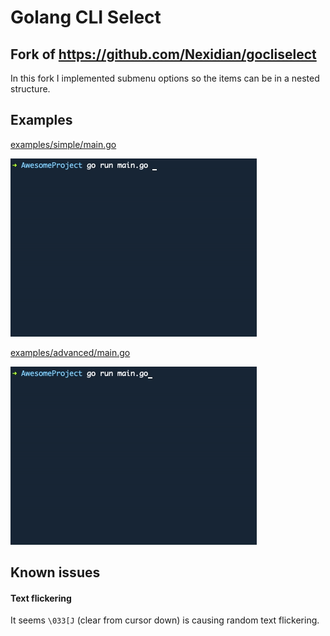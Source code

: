 # Golang CLI Select
## Fork of https://github.com/Nexidian/gocliselect
In this fork I implemented submenu options so the items can be in a nested structure.

## Examples

[examples/simple/main.go]()

![](examples/simple/example.gif)

[examples/advanced/main.go]()

![](examples/advanced/example.gif)

## Known issues

#### Text flickering
It seems `\033[J` (clear from cursor down) is causing random text flickering.